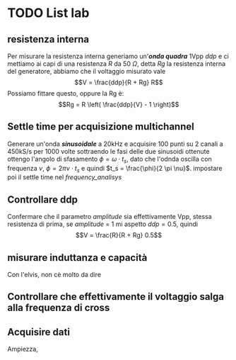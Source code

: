 # TODO List lab

## resistenza interna
Per misurare la resistenza interna generiamo un'***onda quadra*** 1Vpp $ddp$ e ci mettiamo ai capi di una resistenza $R$ da 50 $\Omega$, detta $Rg$ la resistenza interna del generatore, abbiamo che il voltaggio misurato vale
$$V = \frac{ddp}{R + Rg} R$$ 
Possiamo fittare questo, oppure la Rg è:
$$Rg = R \left( \frac{ddp}{V} - 1 \right)$$

## Settle time per acquisizione multichannel
Generare un'onda ***sinusoidale*** a 20kHz e acquisire 100 punti su 2 canali a 450kS/s per 1000 volte
sottraendo le fasi delle due sinusoidi ottenute ottengo l'angolo di sfasamento $\phi = \omega \cdot t_s$, dato che l'odnda oscilla con frequenza $\nu$, $\phi= 2 \pi \nu \cdot t_s$ e quindi $t_s = \frac{\phi}{2 \pi \nu}$. impostare poi il settle time nel *frequency_analisys* 

## Controllare ddp
Confermare che il parametro *amplitude* sia effettivamente Vpp, stessa resistenza di prima, se *amplitude*  = 1 mi aspetto $ddp = 0.5$, quindi
$$V = \frac{R}{R + Rg} 0.5$$

## misurare  induttanza e capacità
Con l'elvis, non cè molto da dire

## Controllare che effettivamente il voltaggio salga alla frequenza di cross


## Acquisire dati
Ampiezza, 
<!--stackedit_data:
eyJoaXN0b3J5IjpbMTU4MzI0ODk3Myw5MjIyMDMzNTUsLTU3Nz
k2NDIzLDEwMTU2NjMxNDksMTcxMjM2MjI3LC0xNjQwOTMxMTE2
XX0=
-->